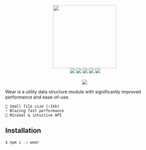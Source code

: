 <p align="center"><img src="https://wear.js.org/img/wear.png" width="200"><br>&nbsp;<img src="https://img.shields.io/appveyor/ci/gruntjs/grunt.svg">&nbsp;<img src="https://img.shields.io/npm/v/wear.svg?maxAge=3600">&nbsp;<img src="https://img.shields.io/npm/dt/wear.svg?maxAge=3600">&nbsp;<img src="https://img.shields.io/npm/l/wear.svg">&nbsp;<img src="https://badgen.net/bundlephobia/minzip/wear"><br><br><img src="https://nodei.co/npm/wear.png?downloads=true&stars=true"></p>

Wear is a utility data structure module with significantly improved performance and ease-of-use.

```
🎉 Small file size (~1kb)  
⚡️ Blazing fast performance  
🚀 Minimal & intuitive API
```

## Installation

```bash
$ npm i -s wear
```
